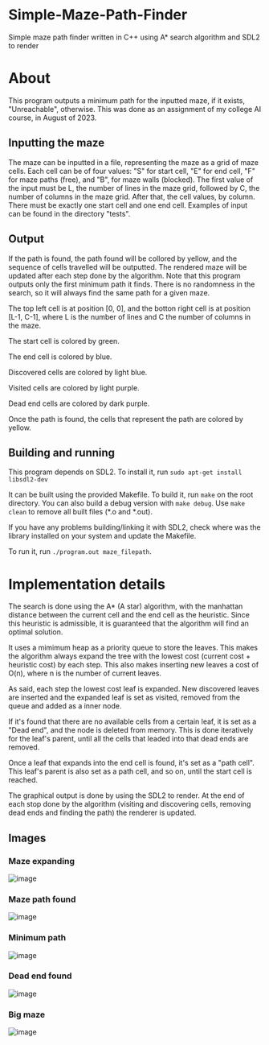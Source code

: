 # Simple-Maze-Path-Finder
Simple maze path finder written in C++ using A* search algorithm and SDL2 to render

# About
This program outputs a minimum path for the inputted maze, if it exists, "Unreachable", otherwise. This was done as an assignment of my college AI course, in August of 2023.

## Inputting the maze
The maze can be inputted in a file, representing the maze as a grid of maze cells.
Each cell can be of four values: "S" for start cell, "E" for end cell, "F" for maze paths (free), and "B", for maze walls (blocked).
The first value of the input must be L, the number of lines in the maze grid, followed by C, the number of columns in the maze grid.
After that, the cell values, by column. There must be exactly one start cell and one end cell. Examples of input can be found in the directory "tests".

## Output
If the path is found, the path found will be collored by yellow, and the sequence of cells travelled will be outputted. The rendered maze will be updated after each step done by the algorithm. Note that this program outputs only the first minimum path it finds.
There is no randomness in the search, so it will always find the same path for a given maze.

The top left cell is at position [0, 0], and the botton right cell is at position [L-1, C-1], where L is the number of lines and C the number of columns in the maze.

The start cell is colored by green.

The end cell is colored by blue.

Discovered cells are colored by light blue.

Visited cells are colored by light purple.

Dead end cells are colored by dark purple.

Once the path is found, the cells that represent the path are colored by yellow.

## Building and running
This program depends on SDL2. To install it, run
`sudo apt-get install libsdl2-dev`

It can be built using the provided Makefile. To build it, run `make` on the root directory. You can also build a debug version with `make debug`.
Use `make clean` to remove all built files (*.o and *.out).

If you have any problems building/linking it with SDL2, check where was the library installed on your system and update the Makefile.

To run it, run `./program.out maze_filepath`.

# Implementation details
The search is done using the A* (A star) algorithm, with the manhattan distance between the current cell and the end cell as the heuristic.
Since this heuristic is admissible, it is guaranteed that the algorithm will find an optimal solution.

It uses a mimimum heap as a priority queue to store the leaves. This makes the algorithm always expand the tree with the lowest cost (current cost + heuristic cost) by each step.
This also makes inserting new leaves a cost of O(n), where n is the number of current leaves.

As said, each step the lowest cost leaf is expanded. New discovered leaves are inserted and the expanded leaf is set as visited, removed from the queue and added as a inner node.

If it's found that there are no available cells from a certain leaf, it is set as a "Dead end", and the node is deleted from memory. This is done iteratively for the leaf's parent,
until all the cells that leaded into that dead ends are removed.

Once a leaf that expands into the end cell is found, it's set as a "path cell". This leaf's parent is also set as a path cell, and so on, until the start cell is reached.

The graphical output is done by using the SDL2 to render. At the end of each stop done by the algorithm (visiting and discovering cells, removing dead ends and finding the path) the renderer is updated.

## Images
### Maze expanding
![image](https://github.com/caiovpsilveira/Simple-Maze-Path-Finder/assets/86082269/90ddf8f3-43fb-4885-ad14-04113789e69c)
### Maze path found
![image](https://github.com/caiovpsilveira/Simple-Maze-Path-Finder/assets/86082269/714dc744-c41f-48b3-8923-fa02294ef405)
### Minimum path
![image](https://github.com/caiovpsilveira/Simple-Maze-Path-Finder/assets/86082269/4535ad95-20dc-4591-9bc3-991005652c98)
### Dead end found
![image](https://github.com/caiovpsilveira/Simple-Maze-Path-Finder/assets/86082269/7979a2ac-0c0c-4813-b87c-4346cf377ff4)
### Big maze
![image](https://github.com/caiovpsilveira/Simple-Maze-Path-Finder/assets/86082269/b64ae94e-654e-4570-a5a5-a1f4b92f37cc)



